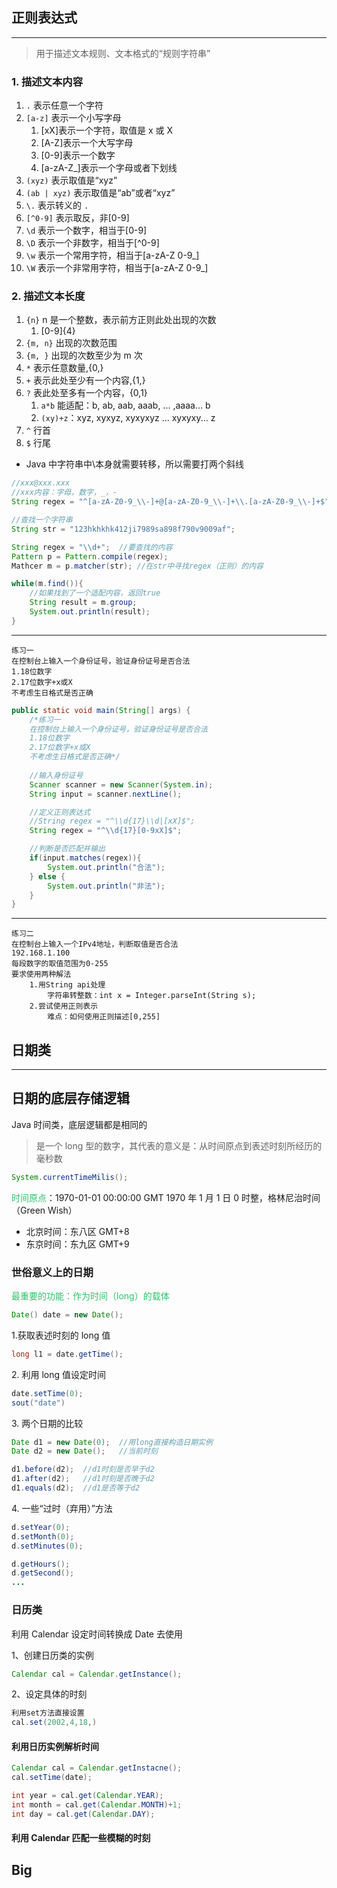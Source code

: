 ## 正则表达式
---
>用于描述文本规则、文本格式的“规则字符串”
### 1. 描述文本内容
1. `.` 表示任意一个字符
2. `[a-z]` 表示一个小写字母
	1. [xX]表示一个字符，取值是 x 或 X
	2. [A-Z]表示一个大写字母
	3. [0-9]表示一个数字
	4. [a-zA-Z_]表示一个字母或者下划线
3. `(xyz)` 表示取值是“xyz”
4. `(ab | xyz)` 表示取值是“ab”或者“xyz”
5. `\.` 表示转义的 `.`
6. `[^0-9]` 表示取反，非[0-9]
7. `\d` 表示一个数字，相当于[0-9]
8. `\D` 表示一个非数字，相当于[\^0-9]
9. `\w` 表示一个常用字符，相当于[a-zA-Z 0-9_]
10. `\W` 表示一个非常用字符，相当于[a-zA-Z 0-9_]

### 2. 描述文本长度
1. `{n}` n 是一个整数，表示前方正则此处出现的次数
	1. [0-9]{4}
2. `{m, n}` 出现的次数范围
3. `{m, }` 出现的次数至少为 m 次
4. `*` 表示任意数量,{0,}
5. `+` 表示此处至少有一个内容,{1,}
6. `?` 表此处至多有一个内容，{0,1}
	1. `a*b` 能适配：b, ab, aab, aaab, ... ,aaaa... b
	2. `(xy)+z`：xyz, xyxyz, xyxyxyz ... xyxyxy... z
7. `^` 行首
8. `$` 行尾

- Java 中字符串中\\本身就需要转移，所以需要打两个斜线

```Java
//xxx@xxx.xxx
//xxx内容：字母，数字，_，-
String regex = "^[a-zA-Z0-9_\\-]+@[a-zA-Z0-9_\\-]+\\.[a-zA-Z0-9_\\-]+$"
```

```Java
//查找一个字符串
String str = "123hkhkhk412ji7989sa898f790v9009af";

String regex = "\\d+";	//要查找的内容
Pattern p = Pattern.compile(regex);
Mathcer m = p.matcher(str);	//在str中寻找regex（正则）的内容

while(m.find()){
	//如果找到了一个适配内容，返回true
	String result = m.group;
	System.out.println(result);
}
```

---

	练习一
	在控制台上输入一个身份证号，验证身份证号是否合法
	1.18位数字
	2.17位数字+x或X
	不考虑生日格式是否正确

```Java
public static void main(String[] args) {  
    /*练习一  
    在控制台上输入一个身份证号，验证身份证号是否合法  
    1.18位数字  
    2.17位数字+x或X  
    不考虑生日格式是否正确*/  
  
	//输入身份证号  
	Scanner scanner = new Scanner(System.in);  
	String input = scanner.nextLine();  

	//定义正则表达式  
	//String regex = "^\\d{17}\\d|[xX]$";  
	String regex = "^\\d{17}[0-9xX]$";  

	//判断是否匹配并输出  
	if(input.matches(regex)){  
		System.out.println("合法");  
	} else {  
		System.out.println("非法");  
	}  
}
```
---

	练习二
	在控制台上输入一个IPv4地址，判断取值是否合法
	192.168.1.100
	每段数字的取值范围为0-255
	要求使用两种解法
		1.用String api处理
			字符串转整数：int x = Integer.parseInt(String s);
		2.尝试使用正则表示
			难点：如何使用正则描述[0,255]

## 日期类
---
## 日期的底层存储逻辑

Java 时间类，底层逻辑都是相同的

>是一个 long 型的数字，其代表的意义是：从时间原点到表述时刻所经历的毫秒数

```Java
System.currentTimeMilis();
```

<font color="#2DC26B">时间原点</font>：1970-01-01 00:00:00 GMT
1970 年 1 月 1 日 0 时整，格林尼治时间（Green Wish）
- 北京时间：东八区 GMT+8
- 东京时间：东九区 GMT+9

### 世俗意义上的日期
<font color="#2DC26B">最重要的功能：作为时间（long）的载体</font>
```Java
Date() date = new Date();
```

1\.获取表述时刻的 long 值
```Java
long l1 = date.getTime();
```

2\. 利用 long 值设定时间
```Java
date.setTime(0);
sout("date")
```

3\. 两个日期的比较
```Java
Date d1 = new Date(0);	//用long直接构造日期实例
Date d2 = new Date();	//当前时刻

d1.before(d2);	//d1时刻是否早于d2
d1.after(d2);	//d1时刻是否晚于d2
d1.equals(d2);	//d1是否等于d2
```

4\. 一些“过时（弃用）”方法
```Java
d.setYear(0);
d.setMonth(0);
d.setMinutes(0);

d.getHours();
d.getSecond();
...
```

### 日历类

利用 Calendar 设定时间转换成 Date 去使用

1、创建日历类的实例
```Java
Calendar cal = Calendar.getInstance();
```

2、设定具体的时刻
```Java
利用set方法直接设置
cal.set(2002,4,18,)
```



#### 利用日历实例解析时间
```Java
Calendar cal = Calendar.getInstacne();
cal.setTime(date);

int year = cal.get(Calendar.YEAR);
int month = cal.get(Calendar.MONTH)+1;
int day = cal.get(Calendar.DAY);
```

#### 利用 Calendar 匹配一些模糊的时刻

## Big